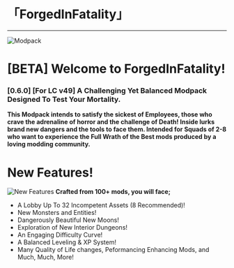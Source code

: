 # 「ForgedInFatality」
---
![Modpack](https://github.com/Mi6kbuttface/ForgedInFatality/blob/main/FiFBanner.gif)
# [BETA] Welcome to ForgedInFatality!
### [0.6.0] [For LC v49] A Challenging Yet Balanced Modpack Designed To Test Your Mortality.
**This Modpack intends to satisfy the sickest of Employees, those who crave the adrenaline of horror and the challenge of Death!
Inside lurks brand new dangers and the tools to face them.
Intended for Squads of 2-8 who want to experience the Full Wrath of the Best mods produced by a loving modding community.**

# New Features!
![New Features](https://github.com/Mi6kbuttface/ForgedInFatality/blob/main/NewFeaturesBanner.gif)
**Crafted from 100+ mods, you will face;**
- A Lobby Up To 32 Incompetent Assets (8 Recommended)!
- New Monsters and Entities!
- Dangerously Beautiful New Moons!
- Exploration of New Interior Dungeons!
- An Engaging Difficulty Curve!
- A Balanced Leveling & XP System!
- Many Quality of Life changes, Peformancing Enhancing Mods, and Much, Much, More!
